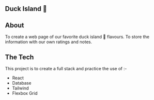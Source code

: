 ## Duck Island 🍦

## About 

To create a web page of our favorite duck island 🍦 flavours. 
To store the information with our own ratings and notes. 

## The Tech

This project is to create a full stack and practice the use of :-
- React
- Database
- Tailwind 
- Flexbox Grid 